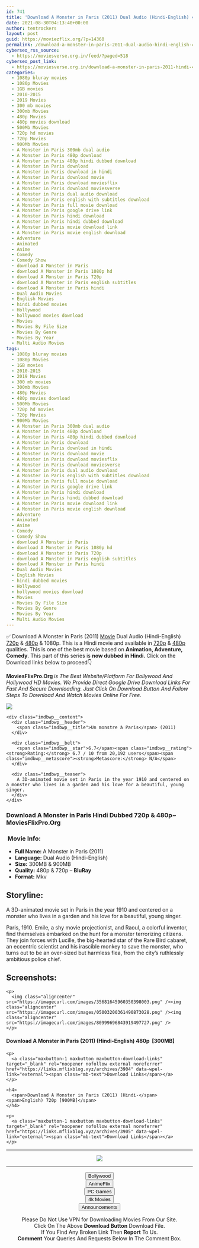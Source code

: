 ```yaml
---
id: 741
title: 'Download A Monster in Paris (2011) Dual Audio (Hindi-English) 480p [300MB] || 720p [900MB]'
date: 2021-08-30T04:13:40+00:00
author: tentrockers
layout: post
guid: https://moviezflix.org/?p=14360
permalink: /download-a-monster-in-paris-2011-dual-audio-hindi-english-480p-300mb-720p-900mb/
cyberseo_rss_source:
  - https://moviesverse.org.in/feed/?paged=518
cyberseo_post_link:
  - https://moviesverse.org.in/download-a-monster-in-paris-2011-hindi-480p-720p/
categories:
  - 1080p bluray movies
  - 1080p Movies
  - 1GB movies
  - 2010-2015
  - 2019 Movies
  - 300 mb movies
  - 300mb Movies
  - 480p Movies
  - 480p movies download
  - 500Mb Movies
  - 720p hd movies
  - 720p Movies
  - 900Mb Movies
  - A Monster in Paris 300mb dual audio
  - A Monster in Paris 480p download
  - A Monster in Paris 480p hindi dubbed download
  - A Monster in Paris download
  - A Monster in Paris download in hindi
  - A Monster in Paris download movie
  - A Monster in Paris download moviesflix
  - A Monster in Paris download moviesverse
  - A Monster in Paris dual audio download
  - A Monster in Paris english with subtitles download
  - A Monster in Paris full movie download
  - A Monster in Paris google drive link
  - A Monster in Paris hindi download
  - A Monster in Paris hindi dubbed download
  - A Monster in Paris movie download link
  - A Monster in Paris movie english download
  - Adventure
  - Animated
  - Anime
  - Comedy
  - Comedy Show
  - download A Monster in Paris
  - download A Monster in Paris 1080p hd
  - download A Monster in Paris 720p
  - download A Monster in Paris english subtitles
  - download A Monster in Paris hindi
  - Dual Audio Movies
  - English Movies
  - hindi dubbed movies
  - Hollywood
  - hollywood movies download
  - Movies
  - Movies By File Size
  - Movies By Genre
  - Movies By Year
  - Multi Audio Movies
tags:
  - 1080p bluray movies
  - 1080p Movies
  - 1GB movies
  - 2010-2015
  - 2019 Movies
  - 300 mb movies
  - 300mb Movies
  - 480p Movies
  - 480p movies download
  - 500Mb Movies
  - 720p hd movies
  - 720p Movies
  - 900Mb Movies
  - A Monster in Paris 300mb dual audio
  - A Monster in Paris 480p download
  - A Monster in Paris 480p hindi dubbed download
  - A Monster in Paris download
  - A Monster in Paris download in hindi
  - A Monster in Paris download movie
  - A Monster in Paris download moviesflix
  - A Monster in Paris download moviesverse
  - A Monster in Paris dual audio download
  - A Monster in Paris english with subtitles download
  - A Monster in Paris full movie download
  - A Monster in Paris google drive link
  - A Monster in Paris hindi download
  - A Monster in Paris hindi dubbed download
  - A Monster in Paris movie download link
  - A Monster in Paris movie english download
  - Adventure
  - Animated
  - Anime
  - Comedy
  - Comedy Show
  - download A Monster in Paris
  - download A Monster in Paris 1080p hd
  - download A Monster in Paris 720p
  - download A Monster in Paris english subtitles
  - download A Monster in Paris hindi
  - Dual Audio Movies
  - English Movies
  - hindi dubbed movies
  - Hollywood
  - hollywood movies download
  - Movies
  - Movies By File Size
  - Movies By Genre
  - Movies By Year
  - Multi Audio Movies
---
```

<div class="thecontent clearfix">
  <p>
    ✅ Download A Monster in Paris (2011) <a href="https://moviesverse.org.in/category/movies/" data-wpel-link="internal">Movie</a> Dual Audio (Hindi-English) <a href="https://moviesverse.org.in/720p-movies/" data-wpel-link="internal">720p</a>&nbsp;&&nbsp;<a href="https://moviesverse.org.in/480p-movies/" data-wpel-link="internal">480p</a> & 1080p. This is a Hindi movie and available in <a href="https://moviesverse.org.in/720p-movies/" data-wpel-link="internal">720p</a>&nbsp;&&nbsp;<a href="https://moviesverse.org.in/480p-movies/" data-wpel-link="internal">480p</a> qualities. This is one of the best movie based on <strong>Animation, Adventure, Comedy</strong>. This part of this series is <strong>now dubbed in <span>Hindi.&nbsp;</span></strong><span>Click on the Download links below to proceed👇</span>
  </p>
  
  <p>
    <strong><span>MoviesFlixPro.Org&nbsp;</span></strong><em>is The Best Website/Platform For Bollywood And Hollywood HD Movies. We Provide Direct Google Drive Download Links For Fast And Secure Downloading. Just Click On Download Button And Follow Steps To&nbsp;Download And Watch Movies Online For Free.</em>
  </p>
  
  <div class="imdbwp imdbwp--movie dark">
    <div class="imdbwp__thumb">
      <a class="imdbwp__link" target="_blank" title="Un monstre à Paris" href="https://www.imdb.com/title/tt0961097/" rel="nofollow external noopener noreferrer" data-wpel-link="external"><img class="imdbwp__img" src="https://m.media-amazon.com/images/M/MV5BMTgxNTg3MTE1NF5BMl5BanBnXkFtZTcwODI4NzgzNw@@._V1_SX300.jpg" /></a>
    </div>
    
    <div class="imdbwp__content">
      <div class="imdbwp__header">
        <span class="imdbwp__title">Un monstre à Paris</span> (2011)
      </div>
      
      <div class="imdbwp__belt">
        <span class="imdbwp__star">6.7</span><span class="imdbwp__rating"><strong>Rating:</strong> 6.7 / 10 from 20,192 users</span><span class="imdbwp__metascore"><strong>Metascore:</strong> N/A</span>
      </div>
      
      <div class="imdbwp__teaser">
        A 3D-animated movie set in Paris in the year 1910 and centered on a monster who lives in a garden and his love for a beautiful, young singer.
      </div>
    </div>
  </div>
  
  <h3>
    <span>Download A Monster in Paris Hindi Dubbed 720p & 480p~ MoviesFlixPro.Org</span>
  </h3>
  
  <h3>
    <span>&nbsp;Movie Info:&nbsp;</span>
  </h3>
  
  <ul>
    <li>
      <strong>Full Name: </strong>A Monster in Paris (2011)
    </li>
    <li>
      <strong>Language:</strong> Dual Audio (Hindi-English)
    </li>
    <li>
      <strong>Size:</strong> 300MB & 900MB
    </li>
    <li>
      <strong>Quality:</strong> 480p & 720p – <span><strong>BluRay</strong></span>
    </li>
    <li>
      <strong>Format:</strong>&nbsp;Mkv
    </li>
  </ul>
  
  <h2>
    <span>Storyline:</span>
  </h2>
  
  <p>
    A 3D-animated movie set in Paris in the year 1910 and centered on a monster who lives in a garden and his love for a beautiful, young singer.
  </p>
  
  <div>
    Paris, 1910. Emile, a shy movie projectionist, and Raoul, a colorful inventor, find themselves embarked on the hunt for a monster terrorizing citizens. They join forces with Lucille, the big-hearted star of the Rare Bird cabaret, an eccentric scientist and his irascible monkey to save the monster, who turns out to be an over-sized but harmless flea, from the city’s ruthlessly ambitious police chief.
  </div>
  
  <div class="summary_text">
    <h2>
      <span>Screenshots:</span>
    </h2>
    
    <p>
      <img class="aligncenter" src="https://imagecurl.com/images/35681645960350398003.png" /><img class="aligncenter" src="https://imagecurl.com/images/05003200361490873028.png" /><img class="aligncenter" src="https://imagecurl.com/images/80999696843919497727.png" />
    </p>
  </div>
  
  <div class="inline canwrap">
    <h4>
      <span>Download A Monster in Paris (2011) (Hindi-English) </span><span>480p&nbsp; [300MB]</span>
    </h4>
    
    <p>
      <a class="maxbutton-1 maxbutton maxbutton-download-links" target="_blank" rel="noopener nofollow external noreferrer" href="https://links.mflixblog.xyz/archives/3904" data-wpel-link="external"><span class="mb-text">Download Links</span></a>
    </p>
    
    <h4>
      <span>Download A Monster in Paris (2011) (Hindi-</span><span>English) 720p [900MB]</span>
    </h4>
    
    <p>
      <a class="maxbutton-1 maxbutton maxbutton-download-links" target="_blank" rel="noopener nofollow external noreferrer" href="https://links.mflixblog.xyz/archives/3905" data-wpel-link="external"><span class="mb-text">Download Links</span></a>
    </p>
  </div>
</div>

<center>
  </p> 
  
  <hr />
  
  <p>
    <a href="http://gdrivepro.xyz/join.php" data-wpel-link="external" target="_blank" rel="nofollow external noopener noreferrer"><img src="https://i.imgur.com/FhMdWdW.png" /></a>
  </p>
  
  <hr />
  
  <p>
    <a href="https://dogemovies.xyz" target="_blank" data-wpel-link="external" rel="nofollow external noopener noreferrer"><button class="button button5">Bollywood</button></a><br /> <a href="https://animeflix.in" target="_blank" data-wpel-link="external" rel="nofollow external noopener noreferrer"><button class="button button5">AnimeFlix</button></a><br /> <a href="https://gamesflix.net/" target="_blank" data-wpel-link="external" rel="nofollow external noopener noreferrer"><button class="button button5">PC Games</button></a><br /> <a href="https://uhdmovies.in" target="_blank" data-wpel-link="external" rel="nofollow external noopener noreferrer"><button class="button button5">4k Movies</button></a><br /> <a href="https://moviesverse.org.in/announcements/" target="_blank" data-wpel-link="internal" rel="noopener"><button class="button button5">Announcements</button></a>
  </p>
  
  <div class="alert alert-danger">
    Please Do Not Use VPN for Downloading Movies From Our Site.
  </div>
  
  <div class="alert alert-success">
    Click On The Above <strong>Download Button</strong> Download File.
  </div>
  
  <div class="alert alert-warning">
    If You Find Any Broken Link Then <strong>Report</strong> To Us.
  </div>
  
  <div class="alert alert-info">
    <strong>Comment</strong> Your Queries And Requests Below In The Comment Box.
  </div>
  
  <p>
    </center>
  </p>